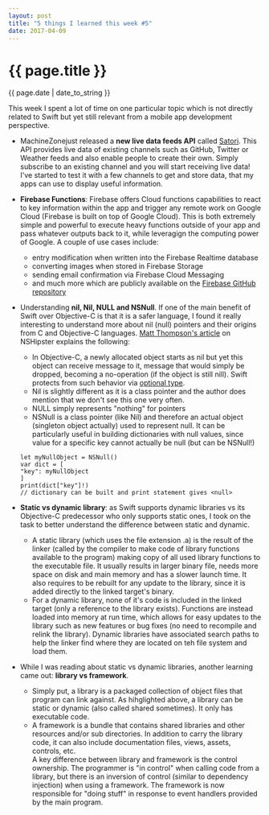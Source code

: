 ```yaml
---
layout: post
title: "5 things I learned this week #5"
date: 2017-04-09
---
```

<h1>{{ page.title }}</h1>
<p class="meta">{{ page.date | date_to_string }}</p>

This week I spent a lot of time on one particular topic which is not directly related to Swift but yet still relevant from a mobile app development perspective.  
- MachineZonejust released a **new live data feeds API** called [Satori](https://www.satori.com). This API provides live data of existing channels such as GitHub, Twitter or Weather feeds and also enable people to create their own. Simply subscribe to an existing channel and you will start receiving live data! I've started to test it with a few channels to get and store data, that my apps can use to display useful information.

- **Firebase Functions**: Firebase offers Cloud functions capabilities to react to key information within the app and trigger any remote work on Google Cloud (Firebase is built on top of Google Cloud). This is both extremely simple and powerful to execute heavy functions outside of your app and pass whatever outputs back to it, while leveragign the computing power of Google. A couple of use cases include:
	- entry modification when written into the Firebase Realtime database
	- converting images when stored in Firebase Storage
	- sending email confirmation via Firebase Cloud Messaging
	- and much more which are publicly available on the [Firebase GitHub repository](https://github.com/firebase/functions-samples/)

- Understanding **nil, Nil, NULL and NSNull**. If one of the main benefit of Swift over Objective-C is that it is a safer language, I found it really interesting to understand more about nil (null) pointers and their origins from C and Objective-C languages. [Matt Thompson's article](http://nshipster.com/nil/) on NSHipster explains the following:
	- In Objective-C, a newly allocated object starts as nil but yet this object can receive message to it, message that would simply be dropped, becoming a no-operation (if the object is still nill). Swift protects from such behavior via [optional type](https://developer.apple.com/library/content/documentation/Swift/Conceptual/Swift_Programming_Language/TheBasics.html). 
	- Nil is slightly different as it is a class pointer and the author does mention that we don't see this one very often.
	- NULL simply represents "nothing" for pointers
	- NSNull is a class pointer (like Nil) and therefore an actual object (singleton object actually) used to represent null. It can be particularly useful in building dictionaries with null values, since value for a specific key cannot actually be null (but can be NSNull!)
	```
	let myNullObject = NSNull()
	var dict = [
	"key": myNullObject
	]
	print(dict["key"]!)
	// dictionary can be built and print statement gives <null>
	```

- **Static vs dynamic library**: as Swift supports dynamic libraries vs its Objective-C predecessor who only supports static ones, I took on the task to better understand the difference between static and dynamic.
	- A static library (which uses the file extension .a) is the result of the linker (called by the compiler to make code of library functions available to the program) making copy of all used library functions to the executable file. It usually results in larger binary file, needs more space on disk and main memory  and has a slower launch time. It also requires to be rebuilt for any update to the library, since it is added directly to the linked target's binary.
	- For a dynamic library, none of it's code is included in the linked target (only a reference to the library exists). Functions are instead loaded into memory at run time, which allows for easy updates to the library such as new features or bug fixes (no need to recompile and relink the library). Dynamic libraries have associated search paths to help the linker find where they are located on teh file system and load them.

- While I was reading about static vs dynamic libraries, another learning came out: **library vs framework**.
	- Simply put, a library is a packaged collection of object files that program can link against. As hihglighted above, a library can be static or dynamic (also called shared sometimes). It only has executable code.
	- A framework is a bundle that contains shared libraries and other resources and/or sub directories. In addition to carry the library code, it can also include documentation files, views, assets, controls, etc.  
  A key difference between library and framework is the control ownership. The programmer is "in control" when calling code from a library, but there is an inversion of control (similar to dependency injection) when using a framework. The framework is now responsible for "doing stuff" in response to event handlers provided by the main program.